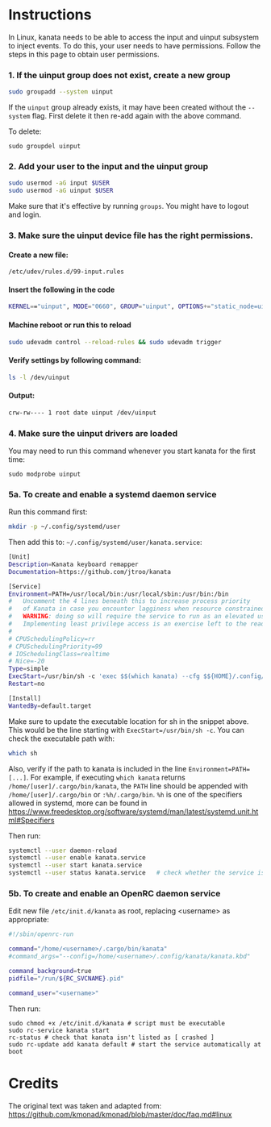 # Instructions

In Linux, kanata needs to be able to access the input and uinput subsystem to inject events. To do this, your user needs to have permissions. Follow the steps in this page to obtain user permissions.

### 1. If the uinput group does not exist, create a new group

```bash
sudo groupadd --system uinput
```

If the `uinput` group already exists,
it may have been created without the `--system` flag.
First delete it then re-add again with the above command.

To delete:

```
sudo groupdel uinput
```

### 2. Add your user to the input and the uinput group

```bash
sudo usermod -aG input $USER
sudo usermod -aG uinput $USER
```

Make sure that it's effective by running `groups`. You might have to logout and login.

### 3. Make sure the uinput device file has the right permissions.

#### Create a new file:
`/etc/udev/rules.d/99-input.rules`

#### Insert the following in the code
```bash
KERNEL=="uinput", MODE="0660", GROUP="uinput", OPTIONS+="static_node=uinput"
```

#### Machine reboot or run this to reload
```bash
sudo udevadm control --reload-rules && sudo udevadm trigger
```

#### Verify settings by following command:
```bash
ls -l /dev/uinput
```

#### Output:
```bash
crw-rw---- 1 root date uinput /dev/uinput
```

### 4. Make sure the uinput drivers are loaded

You may need to run this command whenever you start kanata for the first time:

```
sudo modprobe uinput
```
### 5a. To create and enable a systemd daemon service

Run this command first:
```bash
mkdir -p ~/.config/systemd/user
```

Then add this to: `~/.config/systemd/user/kanata.service`:
```bash
[Unit]
Description=Kanata keyboard remapper
Documentation=https://github.com/jtroo/kanata

[Service]
Environment=PATH=/usr/local/bin:/usr/local/sbin:/usr/bin:/bin
#   Uncomment the 4 lines beneath this to increase process priority
#   of Kanata in case you encounter lagginess when resource constrained.
#   WARNING: doing so will require the service to run as an elevated user such as root.
#   Implementing least privilege access is an exercise left to the reader.
#
# CPUSchedulingPolicy=rr
# CPUSchedulingPriority=99
# IOSchedulingClass=realtime
# Nice=-20
Type=simple
ExecStart=/usr/bin/sh -c 'exec $$(which kanata) --cfg $${HOME}/.config/kanata/config.kbd'
Restart=no

[Install]
WantedBy=default.target
```

Make sure to update the executable location for sh in the snippet above.
This would be the line starting with `ExecStart=/usr/bin/sh -c`.
You can check the executable path with:
```bash
which sh
```

Also, verify if the path to kanata is included in the line `Environment=PATH=[...]`.
For example, if executing `which kanata` returns `/home/[user]/.cargo/bin/kanata`, the `PATH` line should be appended with `/home/[user]/.cargo/bin` or `:%h/.cargo/bin`.
`%h` is one of the specifiers allowed in systemd, more can be found in https://www.freedesktop.org/software/systemd/man/latest/systemd.unit.html#Specifiers

Then run:
```bash
systemctl --user daemon-reload
systemctl --user enable kanata.service
systemctl --user start kanata.service
systemctl --user status kanata.service   # check whether the service is running
```
### 5b. To create and enable an OpenRC daemon service
Edit new file `/etc/init.d/kanata` as root, replacing \<username\> as appropriate:
```bash
#!/sbin/openrc-run

command="/home/<username>/.cargo/bin/kanata"
#command_args="--config=/home/<username>/.config/kanata/kanata.kbd"

command_background=true
pidfile="/run/${RC_SVCNAME}.pid"

command_user="<username>"
```

Then run:
```
sudo chmod +x /etc/init.d/kanata # script must be executable
sudo rc-service kanata start
rc-status # check that kanata isn't listed as [ crashed ]
sudo rc-update add kanata default # start the service automatically at boot
```

# Credits

The original text was taken and adapted from: https://github.com/kmonad/kmonad/blob/master/doc/faq.md#linux
